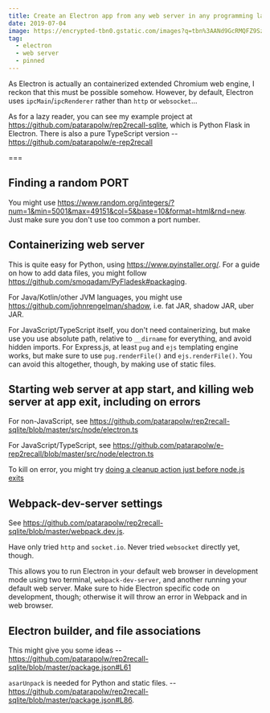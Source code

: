```yaml
---
title: Create an Electron app from any web server in any programming language.
date: 2019-07-04
image: https://encrypted-tbn0.gstatic.com/images?q=tbn%3AANd9GcRMQFZ9SzNkt7LXFk6YgFPaVLs7tA2dZoM0tJokNVNz7q7Mi5Qa
tag:
  - electron
  - web server
  - pinned
---
```


As Electron is actually an containerized extended Chromium web engine, I reckon that this must be possible somehow. However, by default, Electron uses `ipcMain`/`ipcRenderer` rather than `http` or `websocket`...

As for a lazy reader, you can see my example project at <https://github.com/patarapolw/rep2recall-sqlite>, which is Python Flask in Electron. There is also a pure TypeScript version -- <https://github.com/patarapolw/e-rep2recall>

===

## Finding a random PORT

You might use <https://www.random.org/integers/?num=1&min=5001&max=49151&col=5&base=10&format=html&rnd=new>. Just make sure you don't use too common a port number.

## Containerizing web server

This is quite easy for Python, using <https://www.pyinstaller.org/>. For a guide on how to add data files, you might follow <https://github.com/smoqadam/PyFladesk#packaging>.

For Java/Kotlin/other JVM languages, you might use <https://github.com/johnrengelman/shadow>, i.e. fat JAR, shadow JAR, uber JAR.

For JavaScript/TypeScript itself, you don't need containerizing, but make use you use absolute path, relative to `__dirname` for everything, and avoid hidden imports. For Express.js, at least `pug` and `ejs` templating engine works, but make sure to use `pug.renderFile()` and `ejs.renderFile()`. You can avoid this altogether, though, by making use of static files.

## Starting web server at app start, and killing web server at app exit, including on errors

For non-JavaScript, see <https://github.com/patarapolw/rep2recall-sqlite/blob/master/src/node/electron.ts>

For JavaScript/TypeScript, see <https://github.com/patarapolw/e-rep2recall/blob/master/src/node/electron.ts>

To kill on error, you might try [doing a cleanup action just before node.js exits](https://stackoverflow.com/questions/14031763/doing-a-cleanup-action-just-before-node-js-exits)

## Webpack-dev-server settings

See <https://github.com/patarapolw/rep2recall-sqlite/blob/master/webpack.dev.js>.

Have only tried `http` and `socket.io`. Never tried `websocket` directly yet, though.

This allows you to run Electron in your default web browser in development mode using two terminal, `webpack-dev-server`, and another running your default web server. Make sure to hide Electron specific code on development, though; otherwise it will throw an error in Webpack and in web browser.

## Electron builder, and file associations

This might give you some ideas -- <https://github.com/patarapolw/rep2recall-sqlite/blob/master/package.json#L61>

`asarUnpack` is needed for Python and static files. -- <https://github.com/patarapolw/rep2recall-sqlite/blob/master/package.json#L86>.
